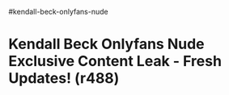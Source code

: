 #kendall-beck-onlyfans-nude
# Kendall Beck Onlyfans Nude Exclusive Content Leak - Fresh Updates! (r488)
